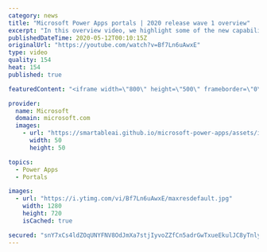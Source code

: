 ```yaml
---
category: news
title: "Microsoft Power Apps portals | 2020 release wave 1 overview"
excerpt: "In this overview video, we highlight some of the new capabilities included in the latest update to Microsoft Power Apps portals.     Here are the capabilities covered:   •    Power BI integration, so you can quickly add Power BI reports, tables, and dashboards to your portals without coding.  •    Themes"
publishedDateTime: 2020-05-12T00:10:15Z
originalUrl: "https://youtube.com/watch?v=Bf7Ln6uAwxE"
type: video
quality: 154
heat: 154
published: true

featuredContent: "<iframe width=\"800\" height=\"500\" frameborder=\"0\" src=\"https://www.youtube.com/embed/Bf7Ln6uAwxE\" allow=\"accelerometer; autoplay; encrypted-media; gyroscope; picture-in-picture\" allowfullscreen></iframe>"

provider:
  name: Microsoft
  domain: microsoft.com
  images:
    - url: "https://smartableai.github.io/microsoft-power-apps/assets/images/organizations/microsoft.com-50x50.jpg"
      width: 50
      height: 50

topics:
  - Power Apps
  - Portals

images:
  - url: "https://i.ytimg.com/vi/Bf7Ln6uAwxE/maxresdefault.jpg"
    width: 1280
    height: 720
    isCached: true

secured: "snY7xCs4ldZOqUNYFNV8OdJmXa7stjIyvoZZfCn5adrGwTxueEkulJC8yTnly1qiGXBNVFrLLjuNhdfLWf3FMT6l17FXqjqUp3J8iFpZzk/1fDvFqeasmFX8xAuxk+h96VTvjSRmaYf5TKkaFcl7+5EdLXmyX7MbAUnd7GeAdk5qU05OIlpq0WQ7CKg7KYo7TffTZP8xjPzPFTjLKE7eDZgCF7Wor/sxNBkp4BDUdRTYjWuuYORCKcNQqlcGsJ1EmYJyJ/O35k+Z17KHPz5/iElt/04LV35PMzibccAmZ1CrATyNpLNvKymEPGleto1R9Wy5bQclfa2iZMlm8b6Q3p7tWGGTwfsb3TANF9h9fHXYFuTNY2czaQIkZaxlXz6+HPbsiuWi0VIg04ZYtxXZ/EzFEwvqpJi74ykr5p5q/uxv5sVYhYolz+FoYCeBDI9E;UsnrgrE/NVfDk2hrBEqxUQ=="
---
```


